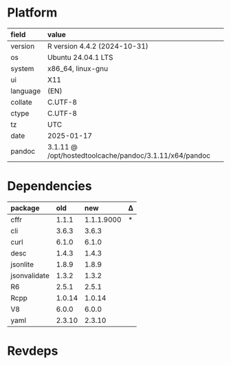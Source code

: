 # Platform

|field    |value                                                  |
|:--------|:------------------------------------------------------|
|version  |R version 4.4.2 (2024-10-31)                           |
|os       |Ubuntu 24.04.1 LTS                                     |
|system   |x86_64, linux-gnu                                      |
|ui       |X11                                                    |
|language |(EN)                                                   |
|collate  |C.UTF-8                                                |
|ctype    |C.UTF-8                                                |
|tz       |UTC                                                    |
|date     |2025-01-17                                             |
|pandoc   |3.1.11 @ /opt/hostedtoolcache/pandoc/3.1.11/x64/pandoc |

# Dependencies

|package      |old    |new        |Δ  |
|:------------|:------|:----------|:--|
|cffr         |1.1.1  |1.1.1.9000 |*  |
|cli          |3.6.3  |3.6.3      |   |
|curl         |6.1.0  |6.1.0      |   |
|desc         |1.4.3  |1.4.3      |   |
|jsonlite     |1.8.9  |1.8.9      |   |
|jsonvalidate |1.3.2  |1.3.2      |   |
|R6           |2.5.1  |2.5.1      |   |
|Rcpp         |1.0.14 |1.0.14     |   |
|V8           |6.0.0  |6.0.0      |   |
|yaml         |2.3.10 |2.3.10     |   |

# Revdeps

